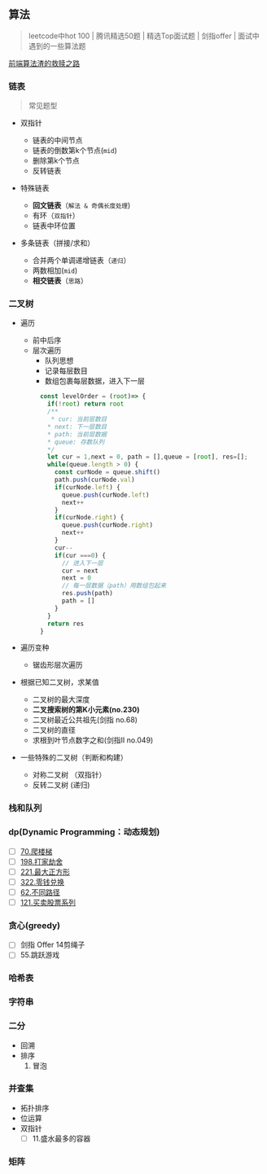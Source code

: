 ## 算法
> leetcode中hot 100 | 腾讯精选50题 | 精选Top面试题 | 剑指offer | 面试中遇到的一些算法题

[前端算法渣的救赎之路](https://juejin.cn/post/6844904175562653710)

### 链表  
>  常见题型

- 双指针
  + 链表的中间节点
  + 链表的倒数第k个节点(`mid`)
  + 删除第k个节点
  + 反转链表

- 特殊链表
  + **回文链表**（`解法 & 奇偶长度处理`)
  + 有环（`双指针`）
  + 链表中环位置

- 多条链表（拼接/求和）
  + 合并两个单调递增链表（`递归`）
  + 两数相加(`mid`)
  + **相交链表**（`思路`）

### 二叉树  
  - 遍历 
    + 前中后序 
    + 层次遍历
      + 队列思想
      + 记录每层数目
      + 数组包裹每层数据，进入下一层
      ```js
        const levelOrder = (root)=> {
          if(!root) return root
          /**
           * cur: 当前层数目
          * next: 下一层数目
          * path: 当前层数据
          * queue: 存数队列
          */
          let cur = 1,next = 0, path = [],queue = [root], res=[];
          while(queue.length > 0) {
            const curNode = queue.shift()
            path.push(curNode.val)
            if(curNode.left) {
              queue.push(curNode.left)
              next++
            }
            if(curNode.right) {
              queue.push(curNode.right)
              next++
            }
            cur--
            if(cur ===0) {
              // 进入下一层
              cur = next
              next = 0
              // 每一层数据（path）用数组包起来
              res.push(path)
              path = []
            }
          }
          return res
        }
      ```
  
  - 遍历变种
    + 锯齿形层次遍历

  - 根据已知二叉树，求某值
    + 二叉树的最大深度
    + **二叉搜索树的第K小元素(no.230)**
    + 二叉树最近公共祖先(剑指 no.68)
    + 二叉树的直径
    + 求根到叶节点数字之和(剑指Ⅱ no.049)

  - 一些特殊的二叉树（判断和构建）
    + 对称二叉树 （双指针）
    + 反转二叉树 (递归)


### 栈和队列
### dp(Dynamic Programming：动态规划)
  - [ ] [70.爬楼梯](https://leetcode.cn/problems/climbing-stairs/)
  - [ ] [198.打家劫舍](https://leetcode.cn/problems/house-robber/)
  - [ ] [221.最大正方形](https://leetcode.cn/problems/maximal-square/)
  - [ ] [322.零钱兑换](https://leetcode.cn/problems/coin-change/)
  - [ ] [62.不同路径](https://leetcode.cn/problems/unique-paths/)
  - [ ] [121.买卖股票系列](https://leetcode.cn/problems/best-time-to-buy-and-sell-stock/)

### 贪心(greedy)

- [ ] 剑指 Offer 14剪绳子
- [ ] 55.跳跃游戏

### 哈希表
### 字符串
### 二分
  - 回溯
  - 排序
    1. 冒泡

### 并查集
  - 拓扑排序
  - 位运算
  - 双指针
    - [ ] 11.盛水最多的容器

### 矩阵
